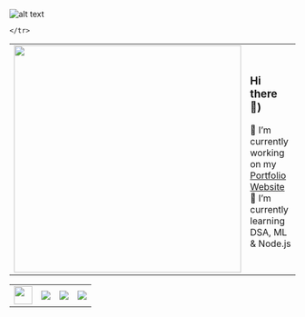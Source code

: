 
![alt text](https://res.cloudinary.com/dnv3ztqf1/image/upload/v1595618351/for%20github%20profile/Aakash_yadav_ohc5dg.gif)


<table>
    <tr>
        <td><img src="https://github-readme-stats.vercel.app/api?username=AakashCode12&show_icons=true" width="400"></td>
        <td>
            
### Hi there 👋)
🔭 I’m currently working on my [Portfolio Website ](https://aakashcode12.github.io/AakashPortfolio/)<br>
🌱 I’m currently learning DSA, ML & Node.js<br>
        </td>
     
        
    </tr>
</table>


<table>
    <tr>
        <td>
            <a href="https://www.hackerrank.com/AakashCode12" target="_blank" title="Redirect to homepage">
                <img height="32px" width="32px"
                    src="https://res.cloudinary.com/dnv3ztqf1/image/upload/v1599229238/for%20github%20profile/HackerRank_logo_clbbjf.svg" /></a>
        </td>
        <td>
            <a href="https://twitter.com/Aakashv0007" target="_blank" title="Redirect to homepage">
                <img
                    src="https://res.cloudinary.com/dnv3ztqf1/image/upload/v1599229044/for%20github%20profile/twitter_dbuptk.png" /></a>
        </td>
        <td>
            <a href="https://www.linkedin.com/in/aakash-yadav-a30627190/" target="_blank"
                title="Redirect to homepage">
                <img
                    src="https://res.cloudinary.com/dnv3ztqf1/image/upload/v1599229120/for%20github%20profile/linkedin_kcwoc2.png" /></a>
        </td>
        <td>
            <a href="https://www.instagram.com/aakash_igram/" target="_blank" title="Redirect to homepage">
                <img
                    src="https://res.cloudinary.com/dnv3ztqf1/image/upload/v1599228946/for%20github%20profile/instagram-sketched_tv68dv.png" /></a>
        </td>
    </tr>
</table>



<!--
**AakashCode12/AakashCode12** is a ✨ _special_ ✨ repository because its `README.md` (this file) appears on your GitHub profile.

Here are some ideas to get you started:

- 🔭 I’m currently working on ...
- 🌱 I’m currently learning ...
- 👯 I’m looking to collaborate on ...
- 🤔 I’m looking for help with ...
- 💬 Ask me about ...
- 📫 How to reach me: ...
- 😄 Pronouns: ...
- ⚡ Fun fact: ...
-->
